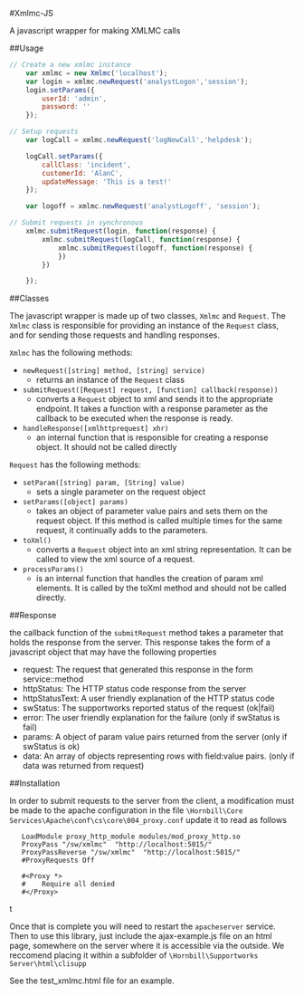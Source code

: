 #Xmlmc-JS

A javascript wrapper for making XMLMC calls


##Usage

```javascript
// Create a new xmlmc instance
    var xmlmc = new Xmlmc('localhost');
    var login = xmlmc.newRequest('analystLogon','session');
    login.setParams({
        userId: 'admin',
        password: ''
    });

// Setup requests
    var logCall = xmlmc.newRequest('logNewCall','helpdesk');

    logCall.setParams({
        callClass: 'incident',
        customerId: 'AlanC',
        updateMessage: 'This is a test!'
    });

    var logoff = xmlmc.newRequest('analystLogoff', 'session');

// Submit requests in synchronous
    xmlmc.submitRequest(login, function(response) {
        xmlmc.submitRequest(logCall, function(response) {
            xmlmc.submitRequest(logoff, function(response) {
            })
        })

    });
```

##Classes

The javascript wrapper is made up of two classes, `Xmlmc` and `Request`. The `Xmlmc` class is responsible for providing an
instance of the `Request` class, and for sending those requests and handling responses.

`Xmlmc` has the following methods:

* `newRequest([string] method, [string] service)` 
    - returns an instance of the `Request` class
* `submitRequest([Request] request, [function] callback(response))`
    - converts a `Request` object to xml and sends it to the appropriate endpoint. It takes a function with a response parameter as the callback to be executed when the response is ready.
* `handleResponse([xmlhttprequest] xhr)`
    - an internal function that is responsible for creating a response object. It should not be called directly

`Request` has the following methods:

* `setParam([string] param, [String] value)`
    - sets a single parameter on the request object
* `setParams([object] params)`
    - takes an object of parameter value pairs and sets them on the request object. If this method is called multiple times for the same request, it continually adds to the parameters.
* `toXml()`
    - converts a `Request` object into an xml string representation. It can be called to view the xml source of a request.
* `processParams()`
    -  is an internal function that handles the creation of param xml elements. It is called by the toXml method and should not be called directly.

##Response

the callback function of the `submitRequest` method takes a parameter that holds the response from the server. This response
takes the form of a javascript object that may have the following properties

* request: The request that generated this response in the form service::method
* httpStatus: The HTTP status code response from the server
* httpStatusText: A user friendly explanation of the HTTP status code
* swStatus: The supportworks reported status of the request (ok|fail)
* error: The user friendly explanation for the failure (only if swStatus is fail)
* params: A object of param value pairs returned from the server (only if swStatus is ok)
* data: An array of objects representing rows with field:value pairs. (only if data was returned from request)

##Installation

In order to submit requests to the server from the client, a modification must be made to the apache configuration
in the file `\Hornbill\Core Services\Apache\conf\cs\core\004_proxy.conf` update it to read as follows

```LoadModule proxy_module modules/mod_proxy.so
   LoadModule proxy_http_module modules/mod_proxy_http.so
   ProxyPass "/sw/xmlmc"  "http://localhost:5015/"
   ProxyPassReverse "/sw/xmlmc"  "http://localhost:5015/"
   #ProxyRequests Off
   
   #<Proxy *>
   #    Require all denied
   #</Proxy>
```

t

Once that is complete you will need to restart the `apacheserver` service. Then to use this library, just include the 
ajax-example.js file on an html page, somewhere on the server where it is accessible via the outside. We reccomend placing
it within a subfolder of `\Hornbill\Supportworks Server\html\clisupp`

See the test_xmlmc.html file for an example.

